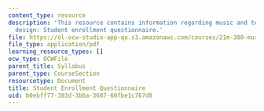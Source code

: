 ```yaml
---
content_type: resource
description: 'This resource contains information regarding music and technology: Sound
  design: Student enrollment questionnaire.'
file: https://ol-ocw-studio-app-qa.s3.amazonaws.com/courses/21m-380-music-and-technology-sound-design-spring-2016/b0ebff77383d3b6a368760fbe1c767d8_MIT21M_380S16_survey.pdf
file_type: application/pdf
learning_resource_types: []
ocw_type: OCWFile
parent_title: Syllabus
parent_type: CourseSection
resourcetype: Document
title: Student Enrollment Questionnaire
uid: b0ebff77-383d-3b6a-3687-60fbe1c767d8
---
```


